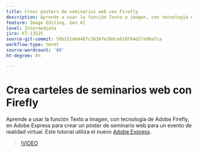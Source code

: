 ```yaml
---
title: Crear pósters de seminarios web con Firefly
description: Aprende a usar la función Texto a imagen, con tecnología de Adobe Firefly, en Adobe Express para crear un cartel de seminario web para un evento de realidad virtual
feature: Image Editing, Gen AI
level: Intermediate
jira: KT-13525
source-git-commit: 58b151de4487c2636fe28dce610f84d27a99a7ca
workflow-type: tm+mt
source-wordcount: '68'
ht-degree: 4%

---
```


# Crea carteles de seminarios web con Firefly

Aprende a usar la función Texto a imagen, con tecnología de Adobe Firefly, en Adobe Express para crear un póster de seminario web para un evento de realidad virtual. Este tutorial utiliza el nuevo [Adobe Express](https://www.adobe.com/express/).

>[!VIDEO](https://video.tv.adobe.com/v/3420810?quality=12&learn=on&hidetitle=true)